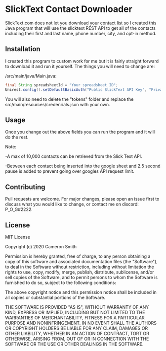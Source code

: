 # SlickText Contact Downloader

SlickText.com does not let you download your contact list so I created this Java program that will use the slicktext REST API to get all of the contacts including their first and last name, phone number, city, and opt-in method.

## Installation

I created this program to custom work for me but it is fairly straight forward to download it and run it yourself. The things you will need to change are:

/src/main/java/Main.java:

```java
final String spreadsheetId = "Your spreadsheet ID";
Unirest.config().setDefaultBasicAuth("Public SlickText API Key", "Private SlickText API Key");
```

You will also need to delete the "tokens" folder and replace the src/main/resources/credenrials.json with your own.

## Usage

Once you change out the above fields you can run the program and it will do the rest. 

Note:

-A max of 10,000 contacts can be retrieved from the Slick Text API.

-Between each contact being inserted into the google sheet and 2.5 second pause is added to prevent going over googles API request limit.

## Contributing
Pull requests are welcome. For major changes, please open an issue first to discuss what you would like to change, or contact me on discord: P_O_G#2222.


## License
MIT License

Copyright (c) 2020 Cameron Smith

Permission is hereby granted, free of charge, to any person obtaining a copy
of this software and associated documentation files (the "Software"), to deal
in the Software without restriction, including without limitation the rights
to use, copy, modify, merge, publish, distribute, sublicense, and/or sell
copies of the Software, and to permit persons to whom the Software is
furnished to do so, subject to the following conditions:

The above copyright notice and this permission notice shall be included in all
copies or substantial portions of the Software.

THE SOFTWARE IS PROVIDED "AS IS", WITHOUT WARRANTY OF ANY KIND, EXPRESS OR
IMPLIED, INCLUDING BUT NOT LIMITED TO THE WARRANTIES OF MERCHANTABILITY,
FITNESS FOR A PARTICULAR PURPOSE AND NONINFRINGEMENT. IN NO EVENT SHALL THE
AUTHORS OR COPYRIGHT HOLDERS BE LIABLE FOR ANY CLAIM, DAMAGES OR OTHER
LIABILITY, WHETHER IN AN ACTION OF CONTRACT, TORT OR OTHERWISE, ARISING FROM,
OUT OF OR IN CONNECTION WITH THE SOFTWARE OR THE USE OR OTHER DEALINGS IN THE
SOFTWARE.
